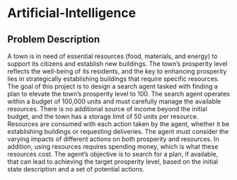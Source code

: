 # Artificial-Intelligence
## Problem Description
A town is in need of essential resources (food, materials, and energy) to support its
citizens and establish new buildings. The town’s prosperity level reflects the well-being
of its residents, and the key to enhancing prosperity lies in strategically establishing
buildings that require specific resources. The goal of this project is to design a search
agent tasked with finding a plan to elevate the town’s prosperity level to 100. The search
agent operates within a budget of 100,000 units and must carefully manage the available
resources. There is no additional source of income beyond the initial budget, and the
town has a storage limit of 50 units per resource. Resources are consumed with each
action taken by the agent, whether it be establishing buildings or requesting deliveries.
The agent must consider the varying impacts of different actions on both prosperity and
resources. In addition, using resources requires spending money, which is what these
resources cost.
The agent’s objective is to search for a plan, if available, that can lead to achieving the
target prosperity level, based on the initial state description and a set of potential actions.

